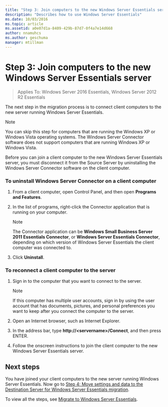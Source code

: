 ```yaml
---
title: "Step 3: Join computers to the new Windows Server Essentials server"
description: "Describes how to use Windows Server Essentials"
ms.date: 10/03/2016
ms.topic: article
ms.assetid: a0e07d1a-8409-429b-87d7-0f4a7e14d668
author: nnamuhcs
ms.author: geschuma
manager: mtillman
---
```


# Step 3: Join computers to the new Windows Server Essentials server

>Applies To: Windows Server 2016 Essentials, Windows Server 2012 R2 Essentials

The next step in the migration process is to connect client computers to the new server running  Windows Server Essentials.

> [!NOTE]
>  You can skip this step for computers that are running the Windows XP or Windows Vista operating systems. The Windows Server Connector software does not support computers that are running Windows XP or Windows Vista.

 Before you can join a client computer to the new  Windows Server Essentials server, you must disconnect it from the Source Server by uninstalling the Windows Server Connector software on the client computer.

### To uninstall Windows Server Connector on a client computer

1.  From a client computer, open Control Panel, and then open **Programs and Features**.

2.  In the list of programs, right-click the Connector application that is running on your computer.

    > [!NOTE]
    >  The Connector application can be **Windows Small Business Server 2011 Essentials Connector**, or **Windows Server Essentials Connector**, depending on which version of Windows Server Essentials the client computer was connected to.

3.  Click **Uninstall**.

### To reconnect a client computer to the server

1.  Sign in to the computer that you want to connect to the server.

    > [!NOTE]
    >  If this computer has multiple user accounts, sign in by using the user account that has documents, pictures, and personal preferences you want to keep after you connect the computer to the server.

2.  Open an Internet browser, such as Internet Explorer.

3.  In the address bar, type **http://<servername\>/Connect**, and then press ENTER.

4.  Follow the onscreen instructions to join the client computer to the new  Windows Server Essentials server.

## Next steps
 You have joined your client computers to the new server running  Windows Server Essentials. Now go to [Step 4: Move settings and data to the Destination Server for Windows Server Essentials migration](Step-4--Move-settings-and-data-to-the-Destination-Server-for-Windows-Server-Essentials-migration.md).


To view all the steps, see [Migrate to Windows Server Essentials](Migrate-from-Previous-Versions-to-Windows-Server-Essentials-or-Windows-Server-Essentials-Experience.md).

